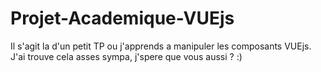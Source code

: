 # Projet-Academique-VUEjs
Il s'agit la d'un petit TP ou j'apprends a manipuler les composants VUEjs.
J'ai trouve cela asses sympa, j'spere que vous aussi ? :)
